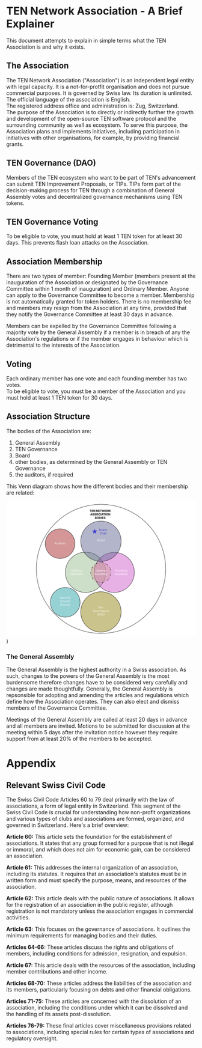 # TEN Network Association - A Brief Explainer
This document attempts to explain in simple terms what the TEN Association is and why it exists.

## The Association
The TEN Network Association ("Association") is an independent legal entity with legal capacity. It is a not-for-protfit organisation and does not pursue commercial purposes. It is governed by Swiss law. Its duration is unlimited. The official language of the association is English.  
The registered address office and administration is: Zug, Switzerland.  
The purpose of the Association is to directly or indirectly further the growth and development of the open-source TEN software protocol and the surrounding community as well as ecosystem. To serve this purpose, the Association plans and implements initiatives, including participation in initiatives with other organisations, for example, by providing financial grants.

## TEN Governance (DAO)
Members of the TEN ecosystem who want to be part of TEN's advancement can submit TEN Improvement Proposals, or TIPs. TIPs form part of the decision-making process for TEN through a combination of General Assembly votes and decentralized governance mechanisms using TEN tokens.

## TEN Governance Voting
To be eligible to vote, you must hold at least 1 TEN token for at least 30 days. This prevents flash loan attacks on the Association.

## Association Membership
There are two types of member: Founding Member (members present at the inauguration of the Association or designated by the Governance Committee within 1 month of inauguration) and Ordinary Member. Anyone can apply to the Governance Committee to become a member. Membership is not automatically granted for token holders. There is no membership fee and members may resign from the Association at any time, provided that they notify the Governance Committee at least 30 days in advance.

Members can be expelled by the Governance Committee following a majority vote by the General Assembly if a member is in breach of any the Association's regulations or if the member engages in behaviour which is detrimental to the interests of the Association.  

## Voting
Each ordinary member has one vote and each founding member has two votes.  
To be eligible to vote, you must be a member of the Association and you must hold at least 1 TEN token for 30 days.

## Association Structure
The bodies of the Association are:
  1. General Assembly
  2. TEN Governance
  3. Board
  4. other bodies, as determined by the General Assembly or TEN Governance
  5. the auditors, if required

This Venn diagram shows how the different bodies and their membership are related:

![Member-Venn](https://github.com/ten-protocol/foundation/blob/main/assets/Venn.svg))

### The General Assembly
The General Assembly is the highest authority in a Swiss association. As such, changes to the powers of the General Assembly is the most burdensome therefore changes have to be considered very carefully and changes are made thoughtfully. Generally, the General Assembly is repsonsible for adopting and amending the articles and regulations which define how the Association operates. They can also elect and dismiss members of the Governance Committee.  

Meetings of the General Assembly are called at least 20 days in advance and all members are invited. Motions to be submitted for discussion at the meeting within 5 days after the invitation notice however they require support from at least 20% of the members to be accepted.

# Appendix
## Relevant Swiss Civil Code
The Swiss Civil Code Articles 60 to 79 deal primarily with the law of associations, a form of legal entity in Switzerland. This segment of the Swiss Civil Code is crucial for understanding how non-profit organizations and various types of clubs and associations are formed, organized, and governed in Switzerland. Here's a brief overview:  

**Article 60:** This article sets the foundation for the establishment of associations. It states that any group formed for a purpose that is not illegal or immoral, and which does not aim for economic gain, can be considered an association.

**Article 61:** This addresses the internal organization of an association, including its statutes. It requires that an association's statutes must be in written form and must specify the purpose, means, and resources of the association.

**Article 62:** This article deals with the public nature of associations. It allows for the registration of an association in the public register, although registration is not mandatory unless the association engages in commercial activities.

**Article 63:** This focuses on the governance of associations. It outlines the minimum requirements for managing bodies and their duties.

**Articles 64-66:** These articles discuss the rights and obligations of members, including conditions for admission, resignation, and expulsion.

**Article 67:** This article deals with the resources of the association, including member contributions and other income.

**Articles 68-70:** These articles address the liabilities of the association and its members, particularly focusing on debts and other financial obligations.

**Articles 71-75:** These articles are concerned with the dissolution of an association, including the conditions under which it can be dissolved and the handling of its assets post-dissolution.

**Articles 76-79:** These final articles cover miscellaneous provisions related to associations, including special rules for certain types of associations and regulatory oversight.

